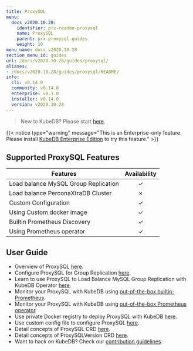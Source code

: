 ```yaml
---
title: ProxySQL
menu:
  docs_v2020.10.28:
    identifier: prx-readme-proxysql
    name: ProxySQL
    parent: prx-proxysql-guides
    weight: 10
menu_name: docs_v2020.10.28
section_menu_id: guides
url: /docs/v2020.10.28/guides/proxysql/
aliases:
- /docs/v2020.10.28/guides/proxysql/README/
info:
  cli: v0.14.0
  community: v0.14.0
  enterprise: v0.1.0
  installer: v0.14.0
  version: v2020.10.28
---
```


> New to KubeDB? Please start [here](/docs/v2020.10.28/README).

{{< notice type="warning" message="This is an Enterprise-only feature. Please install [KubeDB Enterprise Edition](/docs/v2020.10.28/setup/install/enterprise) to try this feature." >}}

## Supported ProxySQL Features

| Features                             | Availability |
| ------------------------------------ | :----------: |
| Load balance MySQL Group Replication |   &#10003;   |
| Load balance PerconaXtraDB Cluster   |   &#10007;   |
| Custom Configuration                 |   &#10003;   |
| Using Custom docker image            |   &#10003;   |
| Builtin Prometheus Discovery         |   &#10003;   |
| Using Prometheus operator            |   &#10003;   |

## User Guide

- Overview of ProxySQL [here](/docs/v2020.10.28/guides/proxysql/overview/overview).
- Configure ProxySQL for Group Replication [here](/docs/v2020.10.28/guides/proxysql/overview/configure-proxysql).
- Learn to use ProxySQL to Load Balance MySQL Group Replication with KubeDB Operator [here](/docs/v2020.10.28/guides/proxysql/quickstart/load-balance-mysql-group-replication).
- Monitor your ProxySQL with KubeDB using [out-of-the-box builtin-Prometheus](/docs/v2020.10.28/guides/proxysql/monitoring/using-builtin-prometheus).
- Monitor your ProxySQL with KubeDB using [out-of-the-box Prometheus operator](/docs/v2020.10.28/guides/proxysql/monitoring/using-prometheus-operator).
- Use private Docker registry to deploy ProxySQL with KubeDB [here](/docs/v2020.10.28/guides/proxysql/private-registry/using-private-registry).
- Use custom config file to configure ProxySQL [here](/docs/v2020.10.28/guides/proxysql/configuration/using-config-file).
- Detail concepts of ProxySQL CRD [here](/docs/v2020.10.28/guides/proxysql/concepts/proxysql).
- Detail concepts of ProxySQLVersion CRD [here](/docs/v2020.10.28/guides/proxysql/concepts/catalog).
- Want to hack on KubeDB? Check our [contribution guidelines](/docs/v2020.10.28/CONTRIBUTING).
